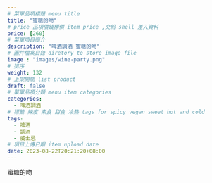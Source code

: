```yaml
---
# 菜單品項標題 menu title 
title: "蜜糖的吻"
# price 品項價錢標價 item price ,交給 shell 差入資料
price: [260] 
# 菜單項目簡介 
description: "啤酒調酒 蜜糖的吻"
# 圖片檔案目錄 diretory to store image file
image : "images/wine-party.png"
# 排序
weight: 132 
# 上架開關 list product 
draft: false
# 菜單品項分類 menu item categories 
categories:
  - 啤酒調酒 
# 標籤 辣度 素食 甜食 冷熱 tags for spicy vegan sweet hot and cold 
tags:
  - 啤酒
  - 調酒 
  - 威士忌
# 項目上傳日期 item upload date 
date: 2023-08-22T20:21:20+08:00
---
```


 蜜糖的吻
